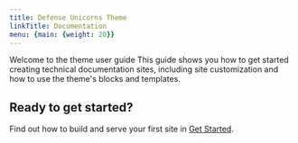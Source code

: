 ```yaml
---
title: Defense Unicorns Theme
linkTitle: Documentation
menu: {main: {weight: 20}}
---
```


Welcome to the theme user guide This guide shows you how to get started creating technical documentation sites,
including site customization and how to use the theme's blocks and templates.

## Ready to get started?

Find out how to build and serve your first site in [Get Started](/docs/get-started/).
